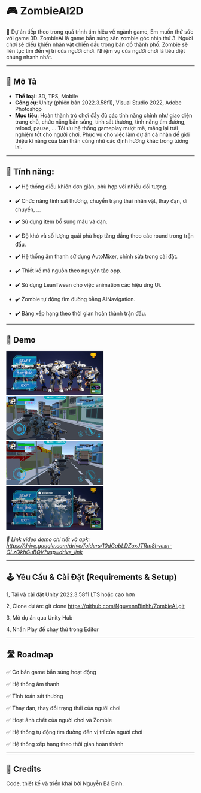 # 🎮 ZombieAI2D

🚀 Dự án tiếp theo trong quá trình tìm hiểu về ngành game, Em muốn thử sức với game 3D. ZombieAi là game bắn súng săn zombie góc nhìn thứ 3. Người chơi sẽ điều khiển nhân vật chiến đấu trong bản đồ thành phố. Zombie sẽ liên tục tìm đến vị trí của người chơi. Nhiệm vụ của người chơi là tiêu diệt chúng nhanh nhất.<br>

---
## 📖 Mô Tả

- **Thể loại**: 3D, TPS, Mobile
- **Công cụ**: Unity (phiên bản 2022.3.58f1), Visual Studio 2022, Adobe Photoshop  
- **Mục tiêu**: Hoàn thành trò chơi đầy đủ các tính năng chính như giao diện trang chủ, chức năng bắn súng, tính sát thương, tính năng tìm đường, reload, pause, ... Tối ưu hệ thống gameplay mượt mà, mâng lại trải nghiệm tốt cho người chơi. Phục vụ cho việc làm dự án cá nhân để giới thiệu kĩ năng của bản thân cũng nhữ các định hướng khác trong tương lai. 

---
## 🔧 Tính năng:

- ✔️ Hệ thống điều khiển đơn giản, phù hợp với nhiều đối tượng.<br>
  
- ✔️ Chức năng tính sát thương, chuyển trạng thái nhân vật, thay đạn, di chuyển, ...<br>

- ✔️ Sử dụng item bổ sung máu và đạn.<br>

- ✔️ Độ khó và số lượng quái phù hợp tăng dầng theo các round trong trận đấu.<br>

- ✔️ Hệ thống âm thanh sử dụng AutoMixer, chỉnh sửa trong cài đặt.<br>

- ✔️ Thiết kế mã nguồn theo nguyên tắc opp.<br>

- ✔️ Sử dụng LeanTwean cho việc animation các hiệu ứng Ui.<br>

- ✔️ Zombie tự động tìm đường bằng AINavigation.

- ✔️ Bảng xếp hạng theo thời gian hoàn thành trận đấu.


---


## 📸 Demo

<p align="left">
  <img src="demo/2.jpg" width="260">
  <img src="demo/3.jpg" width="260">
  <img src="demo/4.jpg" width="260">

  <img src="demo/1.jpg" width="260">
  
  
  <i>📂 Link video demo chi tiết và apk: https://drive.google.com/drive/folders/10dGabLDZoxJTRm8hvexn-OLzQkhGuBQV?usp=drive_link </i>
</p>

---

## 🕹️ Yêu Cầu & Cài Đặt (Requirements & Setup)
1, Tải và cài đặt Unity 2022.3.58f1 LTS hoặc cao hơn

2, Clone dự án: git clone https://github.com/NguyennBinhh/ZombieAI.git

3, Mở dự án qua Unity Hub

4, Nhấn Play để chạy thử trong Editor

---

## 🛣️ Roadmap
✅ Cơ bản game bắn súng hoạt động

✅ Hệ thống âm thanh

✅ Tính toán sát thương

✅ Thay đạn, thay đổi trạng thái của người chơi

✅ Hoạt ảnh chết của người chơi và Zombie

✅ Hệ thống tự động tìm đường đến vị trí của người chơi

✅ Hệ thống xếp hạng theo thời gian hoàn thành

---

## 👥 Credits

Code, thiết kế và triển khai bởi Nguyễn Bá Bình.

